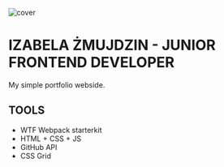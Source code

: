 ![cover](https://izabelazmujdzin.github.io/og-portfolio.png)

# IZABELA ŻMUJDZIN - JUNIOR FRONTEND DEVELOPER

My simple portfolio webside.

## TOOLS

- WTF Webpack starterkit
- HTML + CSS + JS
- GitHub API
- CSS Grid


